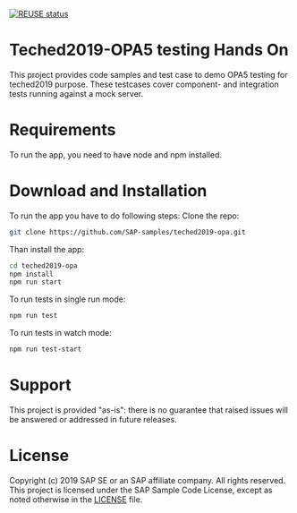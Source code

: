 [![REUSE status](https://api.reuse.software/badge/github.com/SAP-samples/teched2019-opa)](https://api.reuse.software/info/github.com/SAP-samples/teched2019-opa)

# Teched2019-OPA5 testing Hands On 
This project provides code samples and test case to demo OPA5 testing for teched2019 purpose. These testcases cover component- and integration tests running against a mock server.

# Requirements
To run the app, you need to have node and npm installed.

# Download and Installation
To run the app you have to do following steps:
Clone the repo:
```bash
git clone https://github.com/SAP-samples/teched2019-opa.git
```
Than install the app:

```bash
cd teched2019-opa
npm install
npm run start
```
To run tests in single run mode:
```bash
npm run test
```
To run tests in watch mode:
```bash
npm run test-start
```
# Support
This project is provided "as-is": there is no guarantee that raised issues will be answered or addressed in future releases.

# License
Copyright (c) 2019 SAP SE or an SAP affiliate company. All rights reserved. This project is licensed under the SAP Sample Code License, except as noted otherwise in the [LICENSE](LICENSES/Apache-2.0.txt) file.

